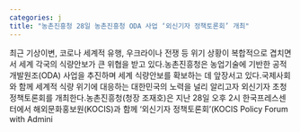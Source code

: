 ```yaml
---
categories: j
title: "농촌진흥청 28일 농촌진흥청 ODA 사업 ‘외신기자 정책토론회’ 개최"
---
```

최근 기상이변, 코로나 세계적 유행, 우크라이나 전쟁 등 위기 상황이 복합적으로 겹치면서 세계 각국의 식량안보가 큰 위협을 받고 있다.농촌진흥청은 농업기술에 기반한 공적개발원조(ODA) 사업을 추진하며 세계 식량안보를 확보하는 데 앞장서고 있다.국제사회와 함께 세계적 식량 위기에 대응하는 대한민국의 노력을 널리 알리고자 외신기자 초청 정책토론회를 개최한다.농촌진흥청(청장 조재호)은 지난 28일 오후 2시 한국프레스센터에서 해외문화홍보원(KOCIS)과 함께 ‘외신기자 정책토론회’(KOCIS Policy Forum with Admini